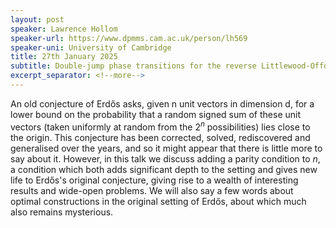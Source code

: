 ```yaml
---
layout: post
speaker: Lawrence Hollom
speaker-url: https://www.dpmms.cam.ac.uk/person/lh569
speaker-uni: University of Cambridge
title: 27th January 2025
subtitle: Double-jump phase transitions for the reverse Littlewood-Offord problem
excerpt_separator: <!--more-->
---
```

An old conjecture of Erdős asks, given n unit vectors in dimension d, for a lower bound on the probability that a random signed sum of these unit vectors (taken uniformly at random from the $2^n$ possibilities) lies close to the origin. This conjecture has been corrected, solved, rediscovered and generalised over the years, and so it might appear that there is little more to say about it. However, in this talk we discuss adding a parity condition to $n$, a condition which both adds significant depth to the setting and gives new life to Erdős's original conjecture, giving rise to a wealth of interesting results and wide-open problems. We will also say a few words about optimal constructions in the original setting of Erdős, about which much also remains mysterious.
<!--more-->
